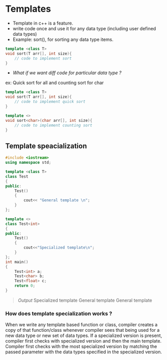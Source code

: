 # Templates

* Template in c++ is a feature.
* write code once and use it for any data type (including user defined data types)
* Example: sort(), for sorting any data type items.

```c++
template <class T>
void sort(T arr[], int size){
	// code to implement sort
}
```
* *What if we want diff code for particular data type ?*

ex: Quick sort for all and counting sort for char

```c++
template <class T>
void sort(T arr[], int size){
	// code to implement quick sort
}

template <>
void sort<char>(char arr[], int size){
	// code to implement counting sort
}

```  
## Template speacialization

```c++
#include <iostream>
using namespace std;

template <class T>
class Test
{
public: 
	Test()
	{
		cout<< "General template \n";
	}
};

template <>
class Test<int>
{
public:
	Test()
	{
		cout<<"Specialized template\n";
	}
};
int main()
{
	Test<int> a;
	Test<char> b;
	Test<float> c;
	return 0;
}
```

> *Output*
> Specialized template
> General template 
> General template
### How does template specialization works ?

When we write any template based function or class, compiler creates a copy of that function/class whenever compiler sees that being used for a new data type or new set of data types. 
If a specialized version is present, compiler first checks with specialized version and then the main template. Compiler first checks with the most specialized version by matching the passed parameter with the data types specified in the specialized version.
